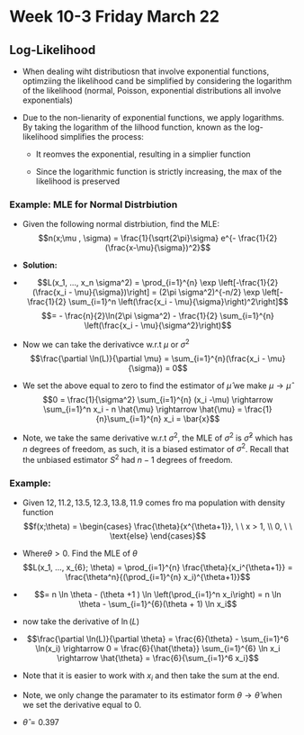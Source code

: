 # Week 10-3 Friday March 22

## Log-Likelihood

-   When dealing wiht distributiosn that involve exponential functions,
    optimziing the likelihood cand be simplified by considering the
    logarithm of the likelihood (normal, Poisson, exponential
    distributions all involve exponentials)

-   Due to the non-lienarity of exponential functions, we apply
    logarithms. By taking the logarithm of the lilhood function, known
    as the log-likelihood simplifies the process:

    -   It reomves the exponential, resulting in a simplier function

    -   Since the logarithmic function is strictly increasing, the max
        of the likelihood is preserved

### Example: MLE for Normal Distrbiution

-   Given the following normal distrbiution, find the MLE:
    $$n(x;\mu , \sigma) = \frac{1}{\sqrt{2\pi}\sigma} e^{- \frac{1}{2}(\frac{x-\mu}{\sigma})^2}$$

-   **Solution:**

-   $$L(x_1, ..., x_n \sigma^2) = \prod_{i=1}^{n} \exp \left[-\frac{1}{2} (\frac{x_i - \mu}{\sigma})\right] = (2\pi \sigma^2)^{-n/2} \exp \left[- \frac{1}{2} \sum_{i=1}^n \left(\frac{x_i - \mu}{\sigma}\right)^2\right]$$
    $$= - \frac{n}{2}\ln(2\pi \sigma^2) - \frac{1}{2} \sum_{i=1}^{n} \left(\frac{x_i - \mu}{\sigma^2}\right)$$

-   Now we can take the derivativce w.r.t $\mu$ or $\sigma^2$
    $$\frac{\partial \ln(L)}{\partial \mu} = \sum_{i=1}^{n}(\frac{x_i - \mu}{\sigma}) = 0$$

-   We set the above equal to zero to find the estimator of $\hat{\mu}$
    we make $\mu \rightarrow \hat{\mu}$
    $$0 = \frac{1}{\sigma^2} \sum_{i=1}^{n} (x_i -\mu) \rightarrow \sum_{i=1}^n x_i - n \hat{\mu} \rightarrow \hat{\mu} = \frac{1}{n}\sum_{i=1}^{n} x_i = \bar{x}$$

-   Note, we take the same derivative w.r.t $\sigma^2$, the MLE of
    $\sigma^2$ is $\hat{\sigma}^2$ which has $n$ degrees of freedom, as
    such, it is a biased estimator of $\sigma^2$. Recall that the
    unbiased estimator $S^2$ had $n-1$ degrees of freedom.

### Example:

-   Given $12,11.2,13.5, 12.3, 13.8, 11.9$ comes fro ma population with
    density function $$f(x;\theta) = \begin{cases}
            \frac{\theta}{x^{\theta+1}}, \ \ x > 1, \\ 0, \ \ \text{else}
        \end{cases}$$

-   Where$\theta > 0$. Find the MLE of $\theta$
    $$L(x_1, ..., x_{6}; \theta) = \prod_{i=1}^{n} \frac{\theta}{x_i^{\theta+1}} = \frac{\theta^n}{(\prod_{i=1}^{n} x_i)^{\theta+1}}$$

-   $$= n \ln \theta  - (\theta +1 ) \ln \left(\prod_{i=1}^n x_i\right) = n \ln \theta - \sum_{i=1}^{6}(\theta + 1) \ln  x_i$$

-   now take the derivative of $\ln(L)$

-   $$\frac{\partial \ln(L)}{\partial \theta} = \frac{6}{\theta} - \sum_{i=1}^6 \ln(x_i) \rightarrow  0 = \frac{6}{\hat{\theta}} \sum_{i=1}^{6} \ln x_i \rightarrow \hat{\theta} = \frac{6}{\sum_{i=1}^6 x_i}$$

-   Note that it is easier to work with $x_i$ and then take the sum at
    the end.

-   Note, we only change the paramater to its estimator form
    $\theta \rightarrow \hat{\theta}$ when we set the derivative equal
    to 0.

-   $\hat{\theta} = 0.397$
